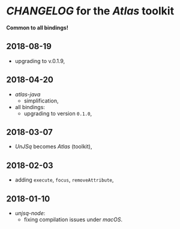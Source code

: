 # *CHANGELOG* for the *Atlas* toolkit

**Common to all bindings!**

## 2018-08-19

- upgrading to v.0.1.9,

## 2018-04-20

- *atlas-java*
  - simplification,
- all bindings:
  - upgrading to version `0.1.0`,

## 2018-03-07

- _UnJSq_ becomes _Atlas_ (toolkit),

## 2018-02-03

- adding `execute`, `focus`, `removeAttribute`,

## 2018-01-10

- *unjsq-node*:
    - fixing compilation issues under *macOS*.
